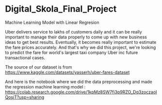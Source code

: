 # Digital_Skola_Final_Project
Machine Learning Model with Linear Regresion

Uber delivers service to lakhs of customers daily and it can be really important to manage their data properly to come up with new business ideas to get best results. Eventually, it becomes really important to estimate the fare prices accurately. And that's why we did this project, we're looking to predict the fare for world's largest taxi company Uber inc future transactional cases.

The source of our dataset is from https://www.kaggle.com/datasets/yasserh/uber-fares-dataset

And here is the notebook where we did the data preprocessing and made the regression machine learning model :
https://colab.research.google.com/drive/1kpMz8SW7fj3p9RZO_Dq3zoczaoIQosjT?usp=sharing
